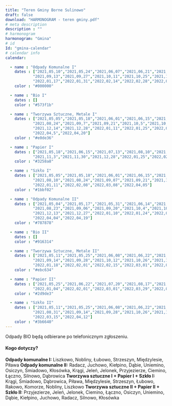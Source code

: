 ```yaml
---
title: "Teren Gminy Borne Sulinowo"
draft: false
download: "HARMONOGRAM - teren gminy.pdf"
# meta description
description : ""
# harmonogram
harmonogram: "Gmina"
# id
Id: "gmina-calendar"
# calendar info
calendar:

  - name : "Odpady Komunalne I"
    dates : ["2021,05,10","2021,05,24","2021,06,07","2021,06,21","2021,07,05","2021,07,19","2021,08,02","2021,08,16","2021,08,30",
            "2021,09,13","2021,09,27","2021,10,11","2021,10,25","2021,11,8","2021,11,22","2021,12,6","2021,12,20","2022,01,3",
            "2022,01,17","2022,01,31","2022,02,14","2022,02,28","2022,03,14","2022,03,28","2022,04,11","2022,04,25"]
    color : "#000000"

  - name : "Bio I"
    dates : []
    color : "#573f1b"

  - name : "Tworzywa Sztuczne, Metale I"
    dates : ["2021,05,05","2021,05,18","2021,06,01","2021,06,15","2021,06,29","2021,07,13","2021,07,27","2021,08,10",
            "2021,08,24","2021,09,7","2021,09,21","2021,10,5","2021,10,19","2021,11,3","2021,11,16","2021,11,30",
            "2021,12,14","2021,12,28","2022,01,11","2022,01,25","2022,02,8","2022,02,22","2022,03,8","2022,03,22",
            "2022,04,5","2022,04,20"]
    color : "#e0de36"

  - name : "Papier I"
    dates : ["2021,05,18","2021,06,15","2021,07,13","2021,08,10","2021,09,7","2021,10,5",
            "2021,11,3","2021,11,30","2021,12,28","2022,01,25","2022,02,22","2022,03,22","2022,04,20"]
    color : "#3258a8"

  - name : "Szkło I"
    dates : ["2021,05,05","2021,05,18","2021,06,01","2021,06,15","2021,06,29","2021,07,13","2021,07,27",
            "2021,08,10","2021,08,24","2021,09,07","2021,09,21","2021,10,19","2021,11,16","2021,12,14",
            "2022,01,11","2022,02,08","2022,03,08","2022,04,05"]
    color : "#1bbf02"

  - name : "Odpady Komunalne II"
    dates : ["2021,05,04","2021,05,17","2021,05,31","2021,06,14","2021,06,28","2021,07,12","2021,07,26","2021,08,09",
            "2021,08,23","2021,09,06","2021,09,20","2021,10,4","2021,10,18","2021,11,2","2021,11,15","2021,11,29",
            "2021,12,13","2021,12,27","2022,01,10","2022,01,24","2022,02,07","2022,02,21","2022,03,7","2022,03,21",
            "2022,04,04","2022,04,19"]
    color : "#787878"

  - name : "Bio II"
    dates : []
    color : "#916314"

  - name : "Tworzywa Sztuczne, Metale II"
    dates : ["2021,05,11","2021,05,25","2021,06,08","2021,06,22","2021,07,06","2021,07,20","2021,08,03","2021,08,17","2021,08,31",
            "2021,09,14","2021,09,28","2021,10,12","2021,10,26","2021,11,09","2021,11,23","2021,12,07","2021,12,21","2022,01,04",
            "2022,01,18","2022,02,01","2022,02,15","2022,03,01","2022,03,15","2022,03,29","2022,04,12","2022,04,26"]
    color : "#ebc634"

  - name : "Papier II"
    dates : ["2021,05,25","2021,06,22","2021,07,20","2021,08,17","2021,09,14","2021,10,12","2021,11,09","2021,12,07",
            "2022,01,04","2022,02,01","2022,03,01","2022,03,29","2022,04,26"]
    color : "#2d9de3"

  - name : "Szkło II"
    dates : ["2021,05,11","2021,05,25","2021,06,08","2021,06,22","2021,07,06","2021,07,20","2021,08,03","2021,08,17",
            "2021,08,31","2021,09,14","2021,09,28","2021,10,26","2021,11,23","2021,12,21","2022,01,18","2022,02,15",
            "2022,03,15","2022,04,12"]
    color : "#3b6640"
---
```


Odpady BIO będą odbierane po telefonicznym zgłoszeniu.

#### Kogo dotyczy?

**Odpady komunalne I:** Liszkowo, Nobliny, Łubowo, Strzeszyn, Międzylesie, Piława
**Odpady komunalne II:** Radacz, Juchowo, Kiełpino, Dąbie, Uniemino, Osiczyn, Śmiadowo, Kłosówka, Krągi, Jeleń, Jelonek, Przyjezierze, Ciemino, Łączno, Silnowo, Dąbrowica
**Tworzywa sztuczne I + Papier I + Szkło I:** Krągi, Śmiadowo, Dąbrowica, Piława, Międzylesie, Strzeszyn, Łubowo, Rakowo, Komorze, Nobliny, Liszkowo
**Tworzywa sztuczne II + Papier II + Szkło II:** Przyjezierze, Jeleń, Jelonek, Ciemino, Łączno, Osiczyn, Uniemino, Dąbie, Kiełpino, Juchowo, Radacz, Silnowo, Kłosówka
